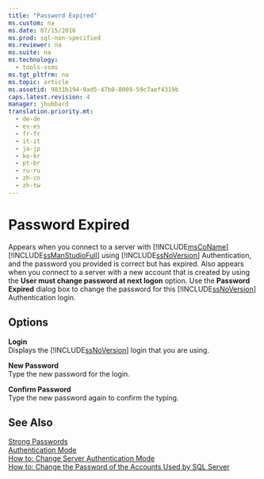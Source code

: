 ```yaml
---
title: "Password Expired"
ms.custom: na
ms.date: 07/15/2016
ms.prod: sql-non-specified
ms.reviewer: na
ms.suite: na
ms.technology: 
  - tools-ssms
ms.tgt_pltfrm: na
ms.topic: article
ms.assetid: 9831b194-9ad5-47b0-8009-59c7aef4319b
caps.latest.revision: 4
manager: jhubbard
translation.priority.mt: 
  - de-de
  - es-es
  - fr-fr
  - it-it
  - ja-jp
  - ko-kr
  - pt-br
  - ru-ru
  - zh-cn
  - zh-tw
---
```

# Password Expired
Appears when you connect to a server with [!INCLUDE[msCoName](../content/includes/msCoName_md.md)] [!INCLUDE[ssManStudioFull](../content/includes/ssManStudioFull_md.md)] using [!INCLUDE[ssNoVersion](../content/includes/ssNoVersion_md.md)] Authentication, and the password you provided is correct but has expired. Also appears when you connect to a server with a new account that is created by using the **User must change password at next logon** option. Use the **Password Expired** dialog box to change the password for this [!INCLUDE[ssNoVersion](../content/includes/ssNoVersion_md.md)] Authentication login.  
  
## Options  
**Login**  
Displays the [!INCLUDE[ssNoVersion](../content/includes/ssNoVersion_md.md)] login that you are using.  
  
**New Password**  
Type the new password for the login.  
  
**Confirm Password**  
Type the new password again to confirm the typing.  
  
## See Also  
[Strong Passwords](assetId:///338548f4-c4d8-47ca-b597-5c9c0f2fa205)  
[Authentication Mode](assetId:///ff7a6a48-3d38-4209-aa0f-7d6c0a8c64ef)  
[How to: Change Server Authentication Mode](assetId:///79babcf8-19fd-4495-b8eb-453dc575cac0)  
[How to: Change the Password of the Accounts Used by SQL Server](assetId:///5b6dcc03-6cae-45d3-acef-6f85ca6d615f)  
  
